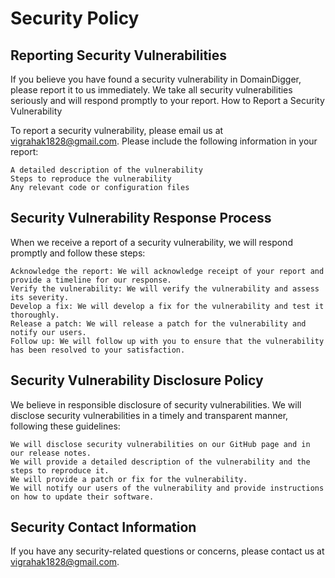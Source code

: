 <h1>Security Policy</h1>
<h2>Reporting Security Vulnerabilities</h2>

If you believe you have found a security vulnerability in DomainDigger, please report it to us immediately. We take all security vulnerabilities seriously and will respond promptly to your report.
How to Report a Security Vulnerability

To report a security vulnerability, please email us at vigrahak1828@gmail.com. Please include the following information in your report:

    A detailed description of the vulnerability
    Steps to reproduce the vulnerability
    Any relevant code or configuration files

<h2>Security Vulnerability Response Process</h2>

When we receive a report of a security vulnerability, we will respond promptly and follow these steps:

    Acknowledge the report: We will acknowledge receipt of your report and provide a timeline for our response.
    Verify the vulnerability: We will verify the vulnerability and assess its severity.
    Develop a fix: We will develop a fix for the vulnerability and test it thoroughly.
    Release a patch: We will release a patch for the vulnerability and notify our users.
    Follow up: We will follow up with you to ensure that the vulnerability has been resolved to your satisfaction.

<h2>Security Vulnerability Disclosure Policy</h2>

We believe in responsible disclosure of security vulnerabilities. We will disclose security vulnerabilities in a timely and transparent manner, following these guidelines:

    We will disclose security vulnerabilities on our GitHub page and in our release notes.
    We will provide a detailed description of the vulnerability and the steps to reproduce it.
    We will provide a patch or fix for the vulnerability.
    We will notify our users of the vulnerability and provide instructions on how to update their software.

<h2>Security Contact Information</h2>

If you have any security-related questions or concerns, please contact us at vigrahak1828@gmail.com.
